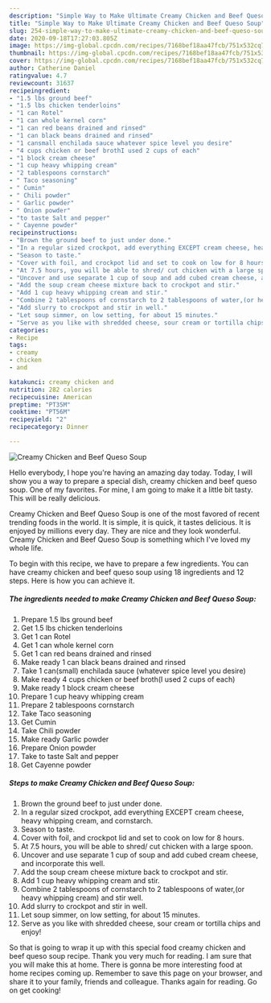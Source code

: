```yaml
---
description: "Simple Way to Make Ultimate Creamy Chicken and Beef Queso Soup"
title: "Simple Way to Make Ultimate Creamy Chicken and Beef Queso Soup"
slug: 254-simple-way-to-make-ultimate-creamy-chicken-and-beef-queso-soup
date: 2020-09-18T17:27:03.805Z
image: https://img-global.cpcdn.com/recipes/7168bef18aa47fcb/751x532cq70/creamy-chicken-and-beef-queso-soup-recipe-main-photo.jpg
thumbnail: https://img-global.cpcdn.com/recipes/7168bef18aa47fcb/751x532cq70/creamy-chicken-and-beef-queso-soup-recipe-main-photo.jpg
cover: https://img-global.cpcdn.com/recipes/7168bef18aa47fcb/751x532cq70/creamy-chicken-and-beef-queso-soup-recipe-main-photo.jpg
author: Catherine Daniel
ratingvalue: 4.7
reviewcount: 31637
recipeingredient:
- "1.5 lbs ground beef"
- "1.5 lbs chicken tenderloins"
- "1 can Rotel"
- "1 can whole kernel corn"
- "1 can red beans drained and rinsed"
- "1 can black beans drained and rinsed"
- "1 cansmall enchilada sauce whatever spice level you desire"
- "4 cups chicken or beef brothI used 2 cups of each"
- "1 block cream cheese"
- "1 cup heavy whipping cream"
- "2 tablespoons cornstarch"
- " Taco seasoning"
- " Cumin"
- " Chili powder"
- " Garlic powder"
- " Onion powder"
- "to taste Salt and pepper"
- " Cayenne powder"
recipeinstructions:
- "Brown the ground beef to just under done."
- "In a regular sized crockpot, add everything EXCEPT cream cheese, heavy whipping cream, and cornstarch."
- "Season to taste."
- "Cover with foil, and crockpot lid and set to cook on low for 8 hours."
- "At 7.5 hours, you will be able to shred/ cut chicken with a large spoon."
- "Uncover and use separate 1 cup of soup and add cubed cream cheese, and incorporate this well."
- "Add the soup cream cheese mixture back to crockpot and stir."
- "Add 1 cup heavy whipping cream and stir."
- "Combine 2 tablespoons of cornstarch to 2 tablespoons of water,(or heavy whipping cream) and stir well."
- "Add slurry to crockpot and stir in well."
- "Let soup simmer, on low setting, for about 15 minutes."
- "Serve as you like with shredded cheese, sour cream or tortilla chips and enjoy!"
categories:
- Recipe
tags:
- creamy
- chicken
- and

katakunci: creamy chicken and 
nutrition: 282 calories
recipecuisine: American
preptime: "PT35M"
cooktime: "PT56M"
recipeyield: "2"
recipecategory: Dinner

---
```



![Creamy Chicken and Beef Queso Soup](https://img-global.cpcdn.com/recipes/7168bef18aa47fcb/751x532cq70/creamy-chicken-and-beef-queso-soup-recipe-main-photo.jpg)

Hello everybody, I hope you're having an amazing day today. Today, I will show you a way to prepare a special dish, creamy chicken and beef queso soup. One of my favorites. For mine, I am going to make it a little bit tasty. This will be really delicious.

Creamy Chicken and Beef Queso Soup is one of the most favored of recent trending foods in the world. It is simple, it is quick, it tastes delicious. It is enjoyed by millions every day. They are nice and they look wonderful. Creamy Chicken and Beef Queso Soup is something which I've loved my whole life.




To begin with this recipe, we have to prepare a few ingredients. You can have creamy chicken and beef queso soup using 18 ingredients and 12 steps. Here is how you can achieve it.

<!--inarticleads1-->

##### The ingredients needed to make Creamy Chicken and Beef Queso Soup:

1. Prepare 1.5 lbs ground beef
1. Get 1.5 lbs chicken tenderloins
1. Get 1 can Rotel
1. Get 1 can whole kernel corn
1. Get 1 can red beans drained and rinsed
1. Make ready 1 can black beans drained and rinsed
1. Take 1 can(small) enchilada sauce (whatever spice level you desire)
1. Make ready 4 cups chicken or beef broth(I used 2 cups of each)
1. Make ready 1 block cream cheese
1. Prepare 1 cup heavy whipping cream
1. Prepare 2 tablespoons cornstarch
1. Take  Taco seasoning
1. Get  Cumin
1. Take  Chili powder
1. Make ready  Garlic powder
1. Prepare  Onion powder
1. Take to taste Salt and pepper
1. Get  Cayenne powder




<!--inarticleads2-->

##### Steps to make Creamy Chicken and Beef Queso Soup:

1. Brown the ground beef to just under done.
1. In a regular sized crockpot, add everything EXCEPT cream cheese, heavy whipping cream, and cornstarch.
1. Season to taste.
1. Cover with foil, and crockpot lid and set to cook on low for 8 hours.
1. At 7.5 hours, you will be able to shred/ cut chicken with a large spoon.
1. Uncover and use separate 1 cup of soup and add cubed cream cheese, and incorporate this well.
1. Add the soup cream cheese mixture back to crockpot and stir.
1. Add 1 cup heavy whipping cream and stir.
1. Combine 2 tablespoons of cornstarch to 2 tablespoons of water,(or heavy whipping cream) and stir well.
1. Add slurry to crockpot and stir in well.
1. Let soup simmer, on low setting, for about 15 minutes.
1. Serve as you like with shredded cheese, sour cream or tortilla chips and enjoy!




So that is going to wrap it up with this special food creamy chicken and beef queso soup recipe. Thank you very much for reading. I am sure that you will make this at home. There is gonna be more interesting food at home recipes coming up. Remember to save this page on your browser, and share it to your family, friends and colleague. Thanks again for reading. Go on get cooking!
